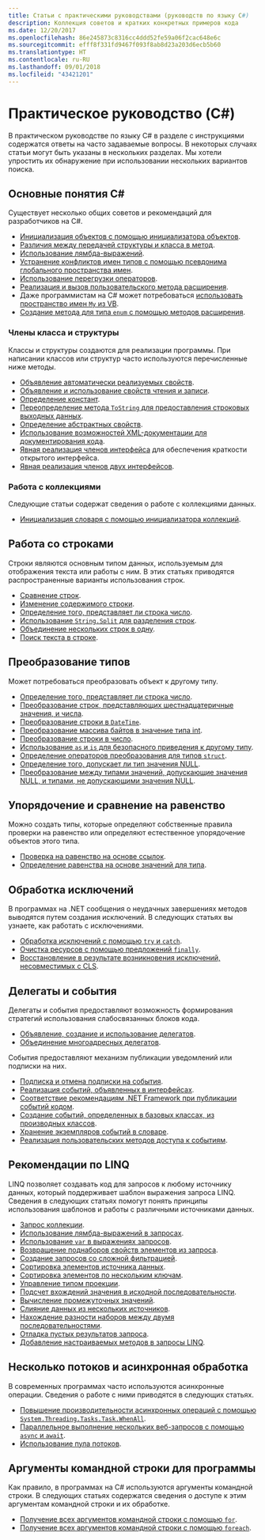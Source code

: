 ```yaml
---
title: Статьи с практическими руководствами (руководств по языку C#)
description: Коллекция советов и кратких конкретных примеров кода
ms.date: 12/20/2017
ms.openlocfilehash: 86e245873c8316cc4ddd52fe59a06f2cac648e6c
ms.sourcegitcommit: efff8f331fd9467f093f8ab8d23a203d6ecb5b60
ms.translationtype: HT
ms.contentlocale: ru-RU
ms.lasthandoff: 09/01/2018
ms.locfileid: "43421201"
---
```

# <a name="how-to-c"></a>Практическое руководство (C#)

В практическом руководстве по языку C# в разделе с инструкциями содержатся ответы на часто задаваемые вопросы. В некоторых случаях статьи могут быть указаны в нескольких разделах. Мы хотели упростить их обнаружение при использовании нескольких вариантов поиска. 

## <a name="general-c-concepts"></a>Основные понятия C#

Существует несколько общих советов и рекомендаций для разработчиков на C#.

- [Инициализация объектов с помощью инициализатора объектов](../programming-guide/classes-and-structs/how-to-initialize-objects-by-using-an-object-initializer.md).
- [Различия между передачей структуры и класса в метод](../programming-guide/classes-and-structs/how-to-know-the-difference-passing-a-struct-and-passing-a-class-to-a-method.md).
- [Использование лямбда-выражений](../programming-guide/statements-expressions-operators/how-to-use-lambda-expressions-outside-linq.md).
- [Устранение конфликтов имен типов с помощью псевдонима глобального пространства имен](../programming-guide/namespaces/how-to-use-the-global-namespace-alias.md).
- [Использование перегрузки операторов](../language-reference/keywords/operator.md).
- [Реализация и вызов пользовательского метода расширения](../programming-guide/classes-and-structs/how-to-implement-and-call-a-custom-extension-method.md).
- Даже программистам на C# может потребоваться [использовать пространство имен `My` из VB](../programming-guide/namespaces/how-to-use-the-my-namespace.md).
- [Создание метода для типа `enum` с помощью методов расширения](../programming-guide/classes-and-structs/how-to-create-a-new-method-for-an-enumeration.md).

### <a name="class-and-struct-members"></a>Члены класса и структуры

Классы и структуры создаются для реализации программы. При написании классов или структур часто используются перечисленные ниже методы.

- [Объявление автоматически реализуемых свойств](../programming-guide/classes-and-structs/how-to-implement-a-lightweight-class-with-auto-implemented-properties.md).
- [Объявление и использование свойств чтения и записи](../programming-guide/classes-and-structs/how-to-declare-and-use-read-write-properties.md).
- [Определение констант](../programming-guide/classes-and-structs/how-to-define-constants.md).
- [Переопределение метода `ToString` для предоставления строковых выходных данных](../programming-guide/classes-and-structs/how-to-override-the-tostring-method.md).
- [Определение абстрактных свойств](../programming-guide/classes-and-structs/how-to-define-abstract-properties.md).
- [Использование возможностей XML-документации для документирования кода](../programming-guide/xmldoc/how-to-use-the-xml-documentation-features.md).
- [Явная реализация членов интерфейса](../programming-guide/interfaces/how-to-explicitly-implement-interface-members.md) для обеспечения краткости открытого интерфейса.
- [Явная реализация членов двух интерфейсов](../programming-guide/interfaces/how-to-explicitly-implement-members-of-two-interfaces.md).

### <a name="working-with-collections"></a>Работа с коллекциями

Следующие статьи содержат сведения о работе с коллекциями данных.

- [Инициализация словаря с помощью инициализатора коллекций](../programming-guide/classes-and-structs/how-to-initialize-a-dictionary-with-a-collection-initializer.md).

## <a name="working-with-strings"></a>Работа со строками

Строки являются основным типом данных, используемым для отображения текста или работы с ним. В этих статьях приводятся распространенные варианты использования строк.

- [Сравнение строк](compare-strings.md).
- [Изменение содержимого строки](modify-string-contents.md).
- [Определение того, представляет ли строка число](../programming-guide/strings/how-to-determine-whether-a-string-represents-a-numeric-value.md).
- [Использование `String.Split` для разделения строк](parse-strings-using-split.md).
- [Объединение нескольких строк в одну](concatenate-multiple-strings.md).
- [Поиск текста в строке](search-strings.md).

## <a name="convert-between-types"></a>Преобразование типов

Может потребоваться преобразовать объект к другому типу.

- [Определение того, представляет ли строка число](../programming-guide/strings/how-to-determine-whether-a-string-represents-a-numeric-value.md).
- [Преобразование строк, представляющих шестнадцатеричные значения, и числа](../programming-guide/types/how-to-convert-between-hexadecimal-strings-and-numeric-types.md).
- [Преобразование строки в `DateTime`](../../standard/base-types/parsing-datetime.md).
- [Преобразование массива байтов в значение типа int](../programming-guide/types/how-to-convert-a-byte-array-to-an-int.md).
- [Преобразование строки в число](../programming-guide/types/how-to-convert-a-string-to-a-number.md).
- [Использование `as` и `is` для безопасного приведения к другому типу](../programming-guide/types/how-to-safely-cast-by-using-as-and-is-operators.md).
- [Определение операторов преобразования для типов `struct`](../programming-guide/statements-expressions-operators/how-to-implement-user-defined-conversions-between-structs.md).
- [Определение того, допускает ли тип значения NULL](../programming-guide/nullable-types/how-to-identify-a-nullable-type.md).
- [Преобразование между типами значений, допускающие значения NULL, и типами, не допускающими значения NULL](../programming-guide/nullable-types/using-nullable-types.md#conversion-from-a-nullable-type-to-an-underlying-type).

## <a name="equality-and-ordering-comparisons"></a>Упорядочение и сравнение на равенство

Можно создать типы, которые определяют собственные правила проверки на равенство или определяют естественное упорядочение объектов этого типа.

- [Проверка на равенство на основе ссылок](../programming-guide/statements-expressions-operators/how-to-test-for-reference-equality-identity.md).
- [Определение равенства на основе значений для типа](../programming-guide/statements-expressions-operators/how-to-define-value-equality-for-a-type.md).

## <a name="exception-handling"></a>Обработка исключений

В программах на .NET сообщения о неудачных завершениях методов выводятся путем создания исключений. В следующих статьях вы узнаете, как работать с исключениями.

- [Обработка исключений с помощью `try` и `catch`](../programming-guide/exceptions/how-to-handle-an-exception-using-try-catch.md).
- [Очистка ресурсов с помощью предложений `finally`](../programming-guide/exceptions/how-to-execute-cleanup-code-using-finally.md).
- [Восстановление в результате возникновения исключений, несовместимых с CLS](../programming-guide/exceptions/how-to-catch-a-non-cls-exception.md).

## <a name="delegates-and-events"></a>Делегаты и события

Делегаты и события предоставляют возможность формирования стратегий использования слабосвязанных блоков кода.

- [Объявление, создание и использование делегатов](../programming-guide/delegates/how-to-declare-instantiate-and-use-a-delegate.md).
- [Объединение многоадресных делегатов](../programming-guide/delegates/how-to-combine-delegates-multicast-delegates.md).

События предоставляют механизм публикации уведомлений или подписки на них.

- [Подписка и отмена подписки на события](../programming-guide/events/how-to-subscribe-to-and-unsubscribe-from-events.md).
- [Реализация событий, объявленных в интерфейсах](../programming-guide/events/how-to-implement-interface-events.md).
- [Соответствие рекомендациям .NET Framework при публикации событий кодом](../programming-guide/events/how-to-publish-events-that-conform-to-net-framework-guidelines.md).
- [Создание событий, определенных в базовых классах, из производных классов](../programming-guide/events/how-to-raise-base-class-events-in-derived-classes.md).
- [Хранение экземпляров событий в словаре](../programming-guide/events/how-to-use-a-dictionary-to-store-event-instances.md).
- [Реализация пользовательских методов доступа к событиям](../programming-guide/events/how-to-implement-custom-event-accessors.md).

## <a name="linq-practices"></a>Рекомендации по LINQ

LINQ позволяет создавать код для запросов к любому источнику данных, который поддерживает шаблон выражения запроса LINQ. Сведения в следующих статьях помогут понять принципы использования шаблонов и работы с различными источниками данных.

- [Запрос коллекции](../programming-guide/concepts/linq/how-to-query-an-arraylist-with-linq.md).
- [Использование лямбда-выражений в запросах](../programming-guide/statements-expressions-operators/how-to-use-lambda-expressions-in-a-query.md).
- [Использование `var` в выражениях запросов](../programming-guide/classes-and-structs/how-to-use-implicitly-typed-local-variables-and-arrays-in-a-query-expression.md).
- [Возвращение поднаборов свойств элементов из запроса](../programming-guide/classes-and-structs/how-to-return-subsets-of-element-properties-in-a-query.md).
- [Создание запросов со сложной фильтрацией](../programming-guide/concepts/linq/how-to-write-queries-with-complex-filtering.md).
- [Сортировка элементов источника данных](../programming-guide/concepts/linq/how-to-sort-elements.md).
- [Сортировка элементов по нескольким ключам](../programming-guide/concepts/linq/how-to-sort-elements-on-multiple-keys.md).
- [Управление типом проекции](../programming-guide/concepts/linq/how-to-control-the-type-of-a-projection.md).
- [Подсчет вхождений значения в исходной последовательности](../programming-guide/concepts/linq/how-to-count-occurrences-of-a-word-in-a-string-linq.md).
- [Вычисление промежуточных значений](../programming-guide/concepts/linq/how-to-calculate-intermediate-values.md).
- [Слияние данных из нескольких источников](../programming-guide/concepts/linq/how-to-populate-object-collections-from-multiple-sources-linq.md).
- [Нахождение разности наборов между двумя последовательностями](../programming-guide/concepts/linq/how-to-find-the-set-difference-between-two-lists-linq.md).
- [Отладка пустых результатов запроса](../programming-guide/concepts/linq/how-to-debug-empty-query-results-sets.md).
- [Добавление настраиваемых методов в запросы LINQ](../programming-guide/concepts/linq/how-to-add-custom-methods-for-linq-queries.md).

## <a name="multiple-threads-and-async-processing"></a>Несколько потоков и асинхронная обработка

В современных программах часто используются асинхронные операции. Сведения о работе с ними приводятся в следующих статьях.

- [Повышение производительности асинхронных операций с помощью `System.Threading.Tasks.Task.WhenAll`](../programming-guide/concepts/async/how-to-extend-the-async-walkthrough-by-using-task-whenall.md).
- [Параллельное выполнение нескольких веб-запросов с помощью `async` и `await`](../programming-guide/concepts/async/how-to-make-multiple-web-requests-in-parallel-by-using-async-and-await.md).
- [Использование пула потоков](../../standard/threading/the-managed-thread-pool.md#using-the-thread-pool).

## <a name="command-line-args-to-your-program"></a>Аргументы командной строки для программы

Как правило, в программах на C# используются аргументы командной строки. В следующих статьях содержатся сведения о доступе к этим аргументам командной строки и их обработке.

- [Получение всех аргументов командной строки с помощью `for`](../programming-guide/main-and-command-args/how-to-display-command-line-arguments.md).
- [Получение всех аргументов командной строки с помощью `foreach`](../programming-guide/main-and-command-args/how-to-access-command-line-arguments-using-foreach.md).
